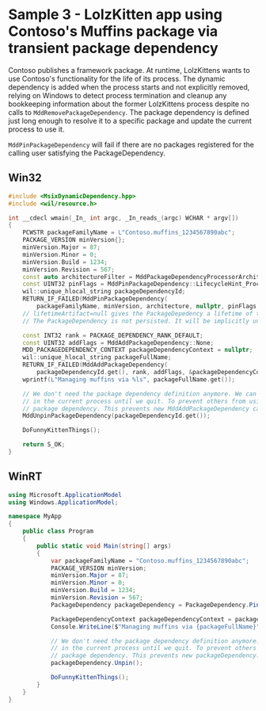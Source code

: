 # Sample 3 - LolzKitten app using Contoso's Muffins package via transient package dependency

Contoso publishes a framework package. At runtime, LolzKittens wants to use Contoso's functionality for the life of its process. The dynamic dependency is added when the process starts and not explicitly removed, relying on Windows to detect process termination and cleanup any bookkeeping information about the former LolzKittens process despite no calls to ```MddRemovePackageDependency```. The package dependency is defined just long enough to resolve it to a specific package and update the current process to use it.

```MddPinPackageDependency``` will fail if there are no packages registered for the calling user satisfying the PackageDependency.

## Win32

```c++
#include <MsixDynamicDependency.hpp>
#include <wil/resource.h>

int __cdecl wmain(_In_ int argc, _In_reads_(argc) WCHAR * argv[])
{
    PCWSTR packageFamilyName = L"Contoso.muffins_1234567890abc";
    PACKAGE_VERSION minVersion{};
    minVersion.Major = 87;
    minVersion.Minor = 0;
    minVersion.Build = 1234;
    minVersion.Revision = 567;
    const auto architectureFilter = MddPackageDependencyProcessorArchitectures::None;
    const UINT32 pinFlags = MddPinPackageDependency::LifecycleHint_Process;
    wil::unique_hlocal_string packageDependencyId;
    RETURN_IF_FAILED(MddPinPackageDependency(
        packageFamilyName, minVersion, architecture, nullptr, pinFlags, &packageDependencyId));
    // lifetimeArtifact=null gives the PackageDepedency a lifetime of the current process
    // The PackageDependency is not persisted. It will be implicitly unpinned when the process terminates.

    const INT32 rank = PACKAGE_DEPENDENCY_RANK_DEFAULT;
    const UINT32 addFlags = MddAddPackageDependency::None;
    MDD_PACKAGEDEPENDENCY_CONTEXT packageDependencyContext = nullptr;
    wil::unique_hlocal_string packageFullName;
    RETURN_IF_FAILED(MddAddPackageDependency(
        packageDependencyId.get(), rank, addFlags, &packageDependencyContext, &packageFullName));
    wprintf(L"Managing muffins via %ls", packageFullName.get());

    // We don't need the package dependency definition anymore. We can continue using the package dependency
    // in the current process until we quit. To prevent others from using it we'll explicitly unpin the
    // package dependency. This prevents new MddAddPackageDependency calls from succeeding.
    MddUnpinPackageDependency(packageDependencyId.get());

    DoFunnyKittenThings();

    return S_OK;
}
```

## WinRT

```c#
using Microsoft.ApplicationModel
using Windows.ApplicationModel;

namespace MyApp
{
    public class Program
    {
        public static void Main(string[] args)
        {
            var packageFamilyName = "Contoso.muffins_1234567890abc";
            PACKAGE_VERSION minVersion;
            minVersion.Major = 87;
            minVersion.Minor = 0;
            minVersion.Build = 1234;
            minVersion.Revision = 567;
            PackageDependency packageDependency = PackageDependency.Pin(packageFamilyName, minVersion, null);

            PackageDependencyContext packageDependencyContext = packageDependency.Add();
            Console.WriteLine($"Managing muffins via {packageFullName}");

            // We don't need the package dependency definition anymore. We can continue using the package dependency
            // in the current process until we quit. To prevent others from using it we'll explicitly unpin the
            // package dependency. This prevents new packageDependency.Add() calls from succeeding.
            packageDependency.Unpin();

            DoFunnyKittenThings();
        }
    }
}
```
